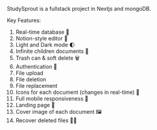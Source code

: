 StudySprout is a fullstack project in Nextjs and mongoDB. 

Key Features:
1) Real-time database 🔗
2) Notion-style editor 📝
3) Light and Dark mode 🌓
4) Infinite children documents 🌲
5) Trash can & soft delete 🗑️
6) Authentication 🔐
7) File upload
8) File deletion
9) File replacement
10) Icons for each document (changes in real-time) 🌠
11) Full mobile responsiveness 📱
12) Landing page 🛬
13) Cover image of each document 🖼️
14) Recover deleted files 🔄📄
